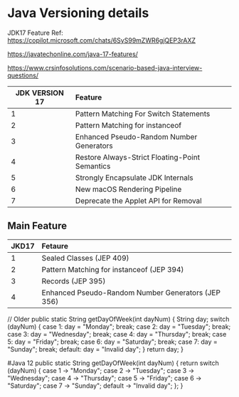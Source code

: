 # Java Versioning details

JDK17 Feature
Ref: https://copilot.microsoft.com/chats/6SyS99mZWR6gjQEP3rAXZ

https://javatechonline.com/java-17-features/

https://www.crsinfosolutions.com/scenario-based-java-interview-questions/

| JDK VERSION 17 | Feature |
|----------------|:--------|
| 1              | Pattern Matching For Switch Statements        |
| 2              | Pattern Matching for instanceof        |
| 3              | Enhanced Pseudo-Random Number Generators                                       |
| 4              | Restore Always-Strict Floating-Point Semantics                                       |
| 5              | Strongly Encapsulate JDK Internals                                       |
| 6              | New macOS Rendering Pipeline                                       |
| 7              | Deprecate the Applet API for Removal                                                                   |

Main Feature
---------------
| JKD17 | Fetaure |
|-------|:--------|
| 1     | Sealed Classes (JEP 409)        |
| 2     | Pattern Matching for instanceof (JEP 394)        |
| 3     | Records (JEP 395)        |
| 4     | Enhanced Pseudo-Random Number Generators (JEP 356)                         |

   
// Older
public static String getDayOfWeek(int dayNum) {
String day;
switch (dayNum) {
case 1:
day = "Monday";
break;
case 2:
day = "Tuesday";
break;
case 3:
day = "Wednesday";
break;
case 4:
day = "Thursday";
break;
case 5:
day = "Friday";
break;
case 6:
day = "Saturday";
break;
case 7:
day = "Sunday";
break;
default:
day = "Invalid day";
}
return day;
}

#Java 12
public static String getDayOfWeek(int dayNum) {
return switch (dayNum) {
case 1 -> "Monday";
case 2 -> "Tuesday";
case 3 -> "Wednesday";
case 4 -> "Thursday";
case 5 -> "Friday";
case 6 -> "Saturday";
case 7 -> "Sunday";
default -> "Invalid day";
};
}

